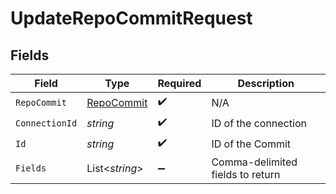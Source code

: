 # UpdateRepoCommitRequest


## Fields

| Field                                               | Type                                                | Required                                            | Description                                         |
| --------------------------------------------------- | --------------------------------------------------- | --------------------------------------------------- | --------------------------------------------------- |
| `RepoCommit`                                        | [RepoCommit](../../Models/Components/RepoCommit.md) | :heavy_check_mark:                                  | N/A                                                 |
| `ConnectionId`                                      | *string*                                            | :heavy_check_mark:                                  | ID of the connection                                |
| `Id`                                                | *string*                                            | :heavy_check_mark:                                  | ID of the Commit                                    |
| `Fields`                                            | List<*string*>                                      | :heavy_minus_sign:                                  | Comma-delimited fields to return                    |